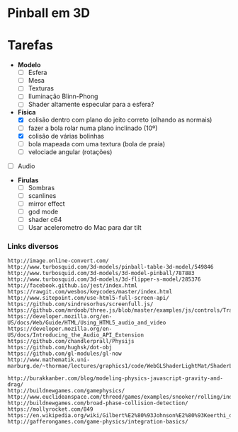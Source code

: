# Pinball em 3D

# Tarefas

 - **Modelo**
   - [ ] Esfera
   - [ ] Mesa
   - [ ] Texturas
   - [ ] Iluminação Blinn-Phong
   - [ ] Shader altamente especular para a esfera?
 - **Física**
   - [X] colisão dentro com plano do jeito correto (olhando as normais)
   - [ ] fazer a bola rolar numa plano inclinado (10º)
   - [X] colisão de várias bolinhas
   - [ ] bola mapeada com uma textura (bola de praia)
   - [ ] velociade angular (rotações)
 - [ ] Audio
 - **Firulas**
   - [ ] Sombras
   - [ ] scanlines
   - [ ] mirror effect
   - [ ] god mode
   - [ ] shader c64
   - [ ] Usar acelerometro do Mac para dar tilt

### Links diversos

    http://image.online-convert.com/
    http://www.turbosquid.com/3d-models/pinball-table-3d-model/549846
    http://www.turbosquid.com/3d-models/3d-model-pinball/787883
    http://www.turbosquid.com/3d-models/3d-flipper-s-model/285376
    http://facebook.github.io/jest/index.html
    https://rawgit.com/wesbos/keycodes/master/index.html
    http://www.sitepoint.com/use-html5-full-screen-api/
    https://github.com/sindresorhus/screenfull.js/
    https://github.com/mrdoob/three.js/blob/master/examples/js/controls/TrackballControls.js
    https://developer.mozilla.org/en-US/docs/Web/Guide/HTML/Using_HTML5_audio_and_video
    https://developer.mozilla.org/en-US/docs/Introducing_the_Audio_API_Extension
    https://github.com/chandlerprall/Physijs
    https://github.com/hughsk/dot-obj
    https://github.com/gl-modules/gl-now
    http://www.mathematik.uni-marburg.de/~thormae/lectures/graphics1/code/WebGLShaderLightMat/ShaderLightMat.html

    http://burakkanber.com/blog/modeling-physics-javascript-gravity-and-drag/
    http://buildnewgames.com/gamephysics/
    http://www.euclideanspace.com/threed/games/examples/snooker/rolling/index.htm
    http://buildnewgames.com/broad-phase-collision-detection/
    https://mollyrocket.com/849
    https://en.wikipedia.org/wiki/Gilbert%E2%80%93Johnson%E2%80%93Keerthi_distance_algorithm
    http://gafferongames.com/game-physics/integration-basics/

